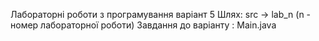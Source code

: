  Лабораторні роботи з програмування варіант 5
 Шлях: src -> lab_n 
 (n - номер лабораторної роботи)
Завдання до варіанту : Main.java
